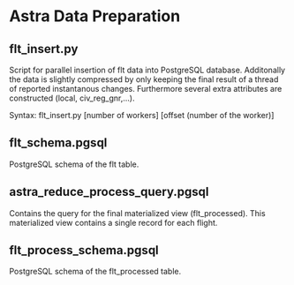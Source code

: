 # Astra Data Preparation

## flt_insert.py

Script for parallel insertion of flt data into PostgreSQL database. Additonally the data is slightly compressed by only keeping the final result of a thread of reported instantanous changes. Furthermore several extra attributes are constructed (local, civ_reg_gnr,...).

Syntax:
flt_insert.py \[number of workers\] \[offset (number of the worker)\]

## flt_schema.pgsql

PostgreSQL schema of the flt table.

## astra_reduce_process_query.pgsql

Contains the query for the final materialized view (flt_processed). This materialized view contains a single record for each flight.

## flt_process_schema.pgsql

PostgreSQL schema of the flt_processed table.
